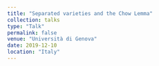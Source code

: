 ```yaml
---
title: "Separated varieties and the Chow Lemma"
collection: talks
type: "Talk"
permalink: false
venue: "Università di Genova"
date: 2019-12-10
location: "Italy"
---
```

